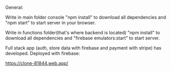 General:

Write in main folder console "npm install" to download all dependencies and "npm start" to start server in your browser.

Write in functions folder(that's where backend is located) "npm install" to download all dependencies and "firebase emulators:start" to start server.  

Full stack app (auth, store data with firebase and payment with stripe) has developed.
Deployed with firebase:

https://clone-81844.web.app/
